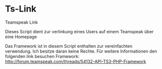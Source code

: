 # Ts-Link
Teamspeak Link

Dieses Script dient zur verlinkung eines Users auf einem Teamspeak über eine Homepage


Das Framework ist in diesem Script enthalten zur vereinfachten verwendung. Ich besitze daran keine Rechte. Für weitere Informationen den folgenden link besuchen
Framework: http://forum.teamspeak.com/threads/54132-API-TS3-PHP-Framework